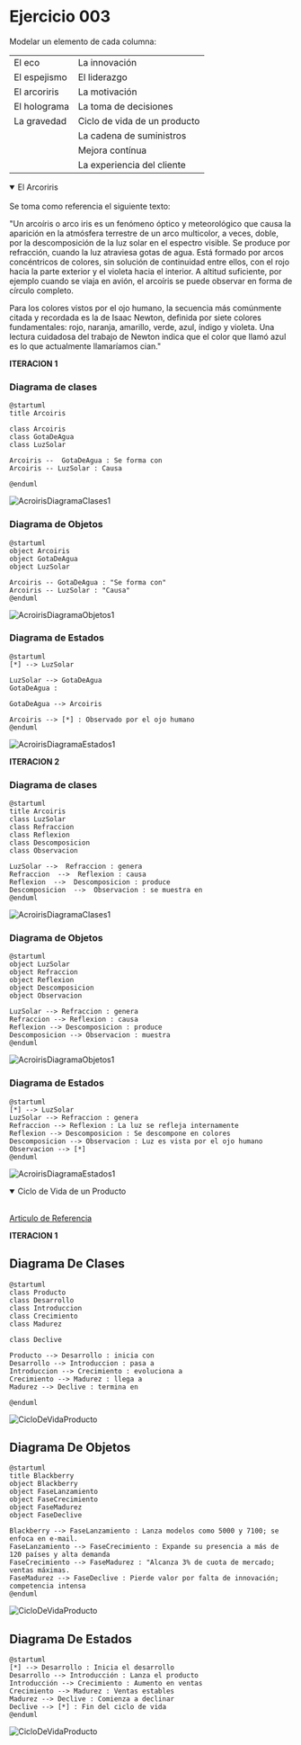 # Ejercicio 003

Modelar un elemento de cada columna:

|||
|-|-|
|El eco|La innovación
|El espejismo|El liderazgo
|El arcoriris|La motivación
|El holograma|La toma de decisiones
|La gravedad|Ciclo de vida de un producto
||La cadena de suministros
||Mejora contínua
||La experiencia del cliente


<details open>
<summary>El Arcoriris</summary>
<br>
Se toma como referencia el siguiente texto:

"Un arcoíris​ o arco iris es un fenómeno óptico y meteorológico que causa la aparición en la atmósfera terrestre de un arco multicolor, a veces, doble, por la descomposición de la luz solar en el espectro visible. Se produce por refracción, cuando la luz atraviesa gotas de agua. Está formado por arcos concéntricos de colores, sin solución de continuidad entre ellos, con el rojo hacia la parte exterior y el violeta hacia el interior. A altitud suficiente, por ejemplo cuando se viaja en avión, el arcoíris se puede observar en forma de círculo completo.

Para los colores vistos por el ojo humano, la secuencia más comúnmente citada y recordada es la de Isaac Newton, definida por siete colores fundamentales: rojo, naranja, amarillo, verde, azul, índigo y violeta. Una lectura cuidadosa del trabajo de Newton indica que el color que llamó azul es lo que actualmente llamaríamos cian."

**ITERACION 1**

### Diagrama de clases
```
@startuml
title Arcoiris

class Arcoiris
class GotaDeAgua
class LuzSolar

Arcoiris --  GotaDeAgua : Se forma con
Arcoiris -- LuzSolar : Causa

@enduml
```

![AcroirisDiagramaClases1](imagenes\AcroirisDiagramaClases1.png)


### Diagrama de Objetos
```
@startuml
object Arcoiris
object GotaDeAgua
object LuzSolar 

Arcoiris -- GotaDeAgua : "Se forma con"
Arcoiris -- LuzSolar : "Causa"
@enduml
```
![AcroirisDiagramaObjetos1](imagenes\AcroirisDiagramaObjetos1.png)


### Diagrama de Estados

```
@startuml
[*] --> LuzSolar

LuzSolar --> GotaDeAgua 
GotaDeAgua : 

GotaDeAgua --> Arcoiris 

Arcoiris --> [*] : Observado por el ojo humano
@enduml
```

![AcroirisDiagramaEstados1](imagenes\AcroirisDiagramaEstados1.png)

**ITERACION 2**

### Diagrama de clases
```
@startuml
title Arcoiris
class LuzSolar 
class Refraccion 
class Reflexion 
class Descomposicion
class Observacion 

LuzSolar -->  Refraccion : genera
Refraccion  -->  Reflexion : causa
Reflexion  -->  Descomposicion : produce
Descomposicion  -->  Observacion : se muestra en
@enduml
```

![AcroirisDiagramaClases1](imagenes\AcroirisDiagramaClases2.png)


### Diagrama de Objetos
```
@startuml
object LuzSolar
object Refraccion 
object Reflexion
object Descomposicion 
object Observacion 

LuzSolar --> Refraccion : genera
Refraccion --> Reflexion : causa
Reflexion --> Descomposicion : produce
Descomposicion --> Observacion : muestra
@enduml
```
![AcroirisDiagramaObjetos1](imagenes\AcroirisDiagramaObjetos2.png)


### Diagrama de Estados

```
@startuml
[*] --> LuzSolar
LuzSolar --> Refraccion : genera
Refraccion --> Reflexion : La luz se refleja internamente
Reflexion --> Descomposicion : Se descompone en colores
Descomposicion --> Observacion : Luz es vista por el ojo humano
Observacion --> [*]
@enduml

```

![AcroirisDiagramaEstados1](imagenes\AcroirisDiagramaEstados2.png)
</details>


<details open>
<summary>Ciclo de Vida de un Producto</summary>
<br>

[Articulo de Referencia](https://rockcontent.com/es/blog/ciclo-de-vida-de-un-producto/#:~:text=El%20ciclo%20de%20vida%20de,%2C%20crecimiento%2C%20madurez%20y%20declive)

**ITERACION 1**
## Diagrama De Clases
```
@startuml
class Producto 
class Desarrollo 
class Introduccion
class Crecimiento 
class Madurez 

class Declive

Producto --> Desarrollo : inicia con
Desarrollo --> Introduccion : pasa a
Introduccion --> Crecimiento : evoluciona a
Crecimiento --> Madurez : llega a
Madurez --> Declive : termina en

@enduml
```
![CicloDeVidaProducto](imagenes\CicloDeVidaProductoDiagramaClases1.png)

## Diagrama De Objetos
```
@startuml
title Blackberry
object Blackberry
object FaseLanzamiento
object FaseCrecimiento
object FaseMadurez
object FaseDeclive

Blackberry --> FaseLanzamiento : Lanza modelos como 5000 y 7100; se enfoca en e-mail.
FaseLanzamiento --> FaseCrecimiento : Expande su presencia a más de 120 países y alta demanda
FaseCrecimiento --> FaseMadurez : "Alcanza 3% de cuota de mercado; ventas máximas.
FaseMadurez --> FaseDeclive : Pierde valor por falta de innovación; competencia intensa
@enduml
```

![CicloDeVidaProducto](imagenes\CicloDeVidaProductoDiagramaObjetos1.png)


## Diagrama De Estados
```
@startuml
[*] --> Desarrollo : Inicia el desarrollo
Desarrollo --> Introducción : Lanza el producto
Introducción --> Crecimiento : Aumento en ventas
Crecimiento --> Madurez : Ventas estables
Madurez --> Declive : Comienza a declinar
Declive --> [*] : Fin del ciclo de vida
@enduml
```

![CicloDeVidaProducto](imagenes\CicloDeVidaProductoDiagramaEstados1.png)


</details>
